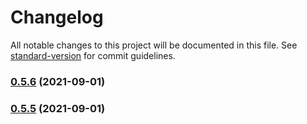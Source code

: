 # Changelog

All notable changes to this project will be documented in this file. See [standard-version](https://github.com/conventional-changelog/standard-version) for commit guidelines.

### [0.5.6](https://github.com/Keylenn/cohook/compare/v0.5.5...v0.5.6) (2021-09-01)

### [0.5.5](https://github.com/Keylenn/cohook/compare/v0.5.4...v0.5.5) (2021-09-01)
